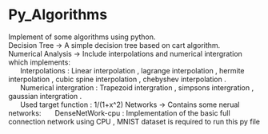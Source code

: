 # Py_Algorithms  
Implement of some algorithms using python.  
Decision Tree -> A simple decision tree based on cart algorithm.  
Numerical Analysis -> Include interpolations and numerical intergration which implements:  
&nbsp;&nbsp;&nbsp;&nbsp;&nbsp;&nbsp;Interpolations : Linear interpolation , lagrange interpolation , hermite interpolation ,  cubic spine interpolation , chebyshev interpolation .  
&nbsp;&nbsp;&nbsp;&nbsp;&nbsp;&nbsp;Numerical intergration : Trapezoid intergration , simpsons intergration , gaussian intergration .  
&nbsp;&nbsp;&nbsp;&nbsp;&nbsp;&nbsp;Used target function : 1/(1+x^2)
Networks -> Contains some nerual networks:
&nbsp;&nbsp;&nbsp;&nbsp;&nbsp;&nbsp;DenseNetWork-cpu : Implementation of the basic full connection network using CPU , MNIST dataset is required to run this py file
